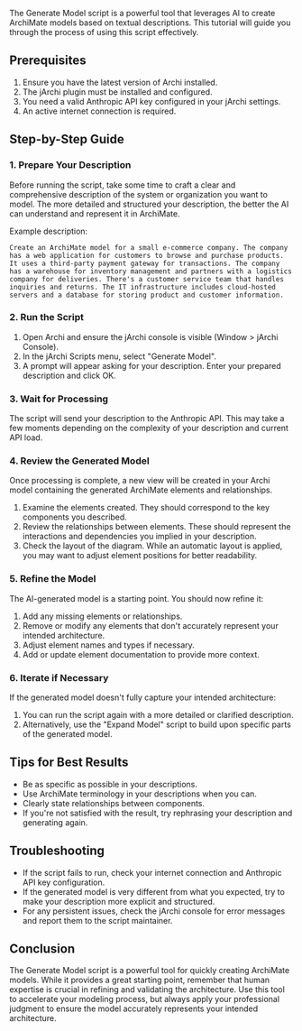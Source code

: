 The Generate Model script is a powerful tool that leverages AI to create ArchiMate models based on textual descriptions. This tutorial will guide you through the process of using this script effectively.

## Prerequisites

1. Ensure you have the latest version of Archi installed.
2. The jArchi plugin must be installed and configured.
3. You need a valid Anthropic API key configured in your jArchi settings.
4. An active internet connection is required.

## Step-by-Step Guide

### 1. Prepare Your Description

Before running the script, take some time to craft a clear and comprehensive description of the system or organization you want to model. The more detailed and structured your description, the better the AI can understand and represent it in ArchiMate.

Example description:
```
Create an ArchiMate model for a small e-commerce company. The company has a web application for customers to browse and purchase products. It uses a third-party payment gateway for transactions. The company has a warehouse for inventory management and partners with a logistics company for deliveries. There's a customer service team that handles inquiries and returns. The IT infrastructure includes cloud-hosted servers and a database for storing product and customer information.
```

### 2. Run the Script

1. Open Archi and ensure the jArchi console is visible (Window > jArchi Console).
2. In the jArchi Scripts menu, select "Generate Model".
3. A prompt will appear asking for your description. Enter your prepared description and click OK.

### 3. Wait for Processing

The script will send your description to the Anthropic API. This may take a few moments depending on the complexity of your description and current API load.

### 4. Review the Generated Model

Once processing is complete, a new view will be created in your Archi model containing the generated ArchiMate elements and relationships.

1. Examine the elements created. They should correspond to the key components you described.
2. Review the relationships between elements. These should represent the interactions and dependencies you implied in your description.
3. Check the layout of the diagram. While an automatic layout is applied, you may want to adjust element positions for better readability.

### 5. Refine the Model

The AI-generated model is a starting point. You should now refine it:

1. Add any missing elements or relationships.
2. Remove or modify any elements that don't accurately represent your intended architecture.
3. Adjust element names and types if necessary.
4. Add or update element documentation to provide more context.

### 6. Iterate if Necessary

If the generated model doesn't fully capture your intended architecture:

1. You can run the script again with a more detailed or clarified description.
2. Alternatively, use the "Expand Model" script to build upon specific parts of the generated model.

## Tips for Best Results

- Be as specific as possible in your descriptions.
- Use ArchiMate terminology in your descriptions when you can.
- Clearly state relationships between components.
- If you're not satisfied with the result, try rephrasing your description and generating again.

## Troubleshooting

- If the script fails to run, check your internet connection and Anthropic API key configuration.
- If the generated model is very different from what you expected, try to make your description more explicit and structured.
- For any persistent issues, check the jArchi console for error messages and report them to the script maintainer.

## Conclusion

The Generate Model script is a powerful tool for quickly creating ArchiMate models. While it provides a great starting point, remember that human expertise is crucial in refining and validating the architecture. Use this tool to accelerate your modeling process, but always apply your professional judgment to ensure the model accurately represents your intended architecture.